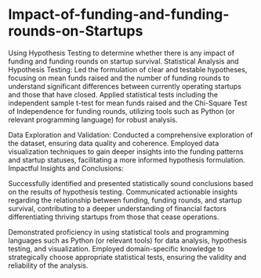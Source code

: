 # Impact-of-funding-and-funding-rounds-on-Startups
Using Hypothesis Testing to determine whether there is any impact of funding and funding rounds on startup survival.
Statistical Analysis and Hypothesis Testing:
Led the formulation of clear and testable hypotheses, focusing on mean funds raised and the number of funding rounds to understand significant differences between currently operating startups and those that have closed.
Applied statistical tests including the independent sample t-test for mean funds raised and the Chi-Square Test of Independence for funding rounds, utilizing tools such as Python (or relevant programming language) for robust analysis.

Data Exploration and Validation:
Conducted a comprehensive exploration of the dataset, ensuring data quality and coherence.
Employed data visualization techniques to gain deeper insights into the funding patterns and startup statuses, facilitating a more informed hypothesis formulation.
Impactful Insights and Conclusions:

Successfully identified and presented statistically sound conclusions based on the results of hypothesis testing.
Communicated actionable insights regarding the relationship between funding, funding rounds, and startup survival, contributing to a deeper understanding of financial factors differentiating thriving startups from those that cease operations.


Demonstrated proficiency in using statistical tools and programming languages such as Python (or relevant tools) for data analysis, hypothesis testing, and visualization.
Employed domain-specific knowledge to strategically choose appropriate statistical tests, ensuring the validity and reliability of the analysis.
